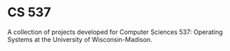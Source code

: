 # CS 537

A collection of projects developed for Computer Sciences 537: Operating Systems at the University of Wisconsin-Madison.
